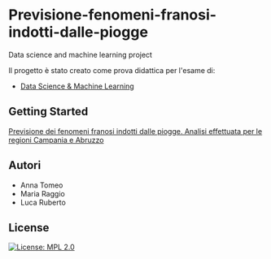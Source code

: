 # Previsione-fenomeni-franosi-indotti-dalle-piogge
Data science and machine learning project

Il progetto è stato creato come prova didattica per l'esame di:
* [Data Science & Machine Learning](https://corsi.unisa.it/informatica-magistrale/didattica/insegnamenti?anno=2018&id=512704)


## Getting Started

[Previsione dei fenomeni franosi indotti dalle piogge. Analisi effettuata per le regioni Campania e Abruzzo](https://github.com/AnnaTomeoDS/Previsione-fenomeni-franosi-indotti-dalle-piogge/blob/master/Documentazione%20progetto%20frane%20Abruzzo-Campania.pdf)

## Autori
* Anna Tomeo
* Maria Raggio
* Luca Ruberto


## License

[![License: MPL 2.0](https://img.shields.io/badge/License-MPL%202.0-brightgreen.svg)](https://opensource.org/licenses/MPL-2.0)
